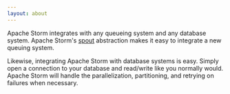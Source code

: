 ```yaml
---
layout: about
---
```


Apache Storm integrates with any queueing system and any database system. Apache Storm's [spout](/apidocs/backtype/storm/spout/ISpout.html) abstraction makes it easy to integrate a new queuing system. 

Likewise, integrating Apache Storm with database systems is easy. Simply open a connection to your database and read/write like you normally would. Apache Storm will handle the parallelization, partitioning, and retrying on failures when necessary.